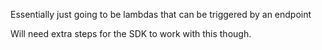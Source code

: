 Essentially just going to be lambdas that can be triggered by an endpoint

Will need extra steps for the SDK to work with this though.